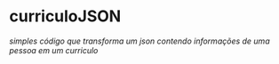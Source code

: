 # curriculoJSON
*simples código que transforma um json contendo informações de uma pessoa em um curriculo*
